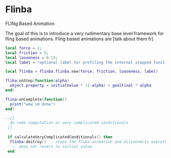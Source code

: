 # Flinba
FLINg Based Animation

The goal of this is to introduce a very rudimentary base level framework for fling based animations.
Fling based animations are [talk about them fr]

```lua
local force = 1;
local friction = 5;
local looseness = 0.15;
local label = "optional label for profiling the internal stepped function"

local flinba = flinba.flinba.new(force, friction, looseness, label)

fliba:onStep(function(alpha)
  object.property = initialValue * (1-alpha) + goalFinal * alpha
end)

flina:onComplete(function()
  print("wow im done")
end)

--[[
  do some computation or very complicated conditionals
 ]]
 
 if calculateVeryComplicatedConditionals() then
  flinba:destroy() -- stops the fliba animation and disconnects everything, etc. 
   -- does not revert to initial value
 end
```
